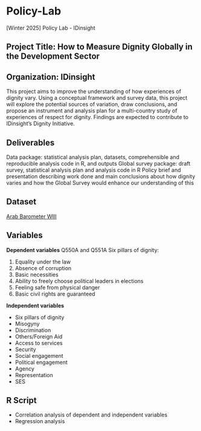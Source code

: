 # Policy-Lab
[Winter 2025] Policy Lab - IDinsight

## Project Title: How to Measure Dignity Globally in the Development Sector
## Organization: IDinsight

This project aims to improve the understanding of how experiences of dignity vary. Using a conceptual framework and survey data, this project will explore the potential sources of variation, draw conclusions, and propose an instrument and analysis plan for a multi-country study of experiences of respect for dignity. Findings are expected to contribute to IDinsight’s Dignity Initiative.

## Deliverables
Data package: statistical analysis plan, datasets, comprehensible and reproducible analysis code in R, and outputs
Global survey package: draft survey, statistical analysis plan and analysis code in R
Policy brief and presentation describing work done and main conclusions about how dignity varies and how the Global Survey would enhance our understanding of this

## Dataset
[Arab Barometer WIII](https://www.arabbarometer.org/surveys/arab-barometer-wave-viii/)

## Variables
**Dependent variables**
Q550A and Q551A
Six pillars of dignity: 
1. Equality under the law
2. Absence of corruption
3. Basic necessities
4. Ability to freely choose political leaders in elections
5. Feeling safe from physical danger
6. Basic civil rights are guaranteed

**Independent variables**
- Six pillars of dignity
- Misogyny
- Discrimination
- Others/Foreign Aid
- Access to services
- Security
- Social engagement
- Political engagement
- Agency
- Representation
- SES

## R Script
- Correlation analysis of dependent and independent variables
- Regression analysis
